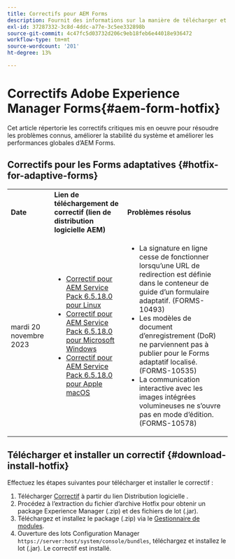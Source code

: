 ```yaml
---
title: Correctifs pour AEM Forms
description: Fournit des informations sur la manière de télécharger et d’installer un correctif pour AEM Forms.
exl-id: 37287332-3c8d-4ddc-a77e-3c5ee332898b
source-git-commit: 4c47fc5d03732d206c9eb18feb6e44018e936472
workflow-type: tm+mt
source-wordcount: '201'
ht-degree: 13%

---
```


# Correctifs Adobe Experience Manager Forms{#aem-form-hotfix}

Cet article répertorie les correctifs critiques mis en oeuvre pour résoudre les problèmes connus, améliorer la stabilité du système et améliorer les performances globales d’AEM Forms.

## Correctifs pour les Forms adaptatives {#hotfix-for-adaptive-forms}

<table>
  <tbody>
  <tr>
    <td><strong>Date</strong></td>
    <td><strong>Lien de téléchargement de correctif (lien de distribution logicielle AEM)</strong></td>
    <td><strong>Problèmes résolus</strong></td>
   </tr>
   <tr>
    <td>mardi 20 novembre 2023</td>
     <td>
     <ul>
     <li><a href="https://experience.adobe.com/#/downloads/content/software-distribution/en/aem.html?package=/content/software-distribution/en/details.html/content/dam/aem/public/adobe/packages/cq650/servicepack/fd/adobe-aemfd-linux-pkg-6.0.1016-002.zip">Correctif pour AEM Service Pack 6.5.18.0 pour Linux</a> </li>
     <li><a href="https://experience.adobe.com/#/downloads/content/software-distribution/en/aem.html?package=/content/software-distribution/en/details.html/content/dam/aem/public/adobe/packages/cq650/servicepack/fd/adobe-aemfd-win-pkg-6.0.1016-002.zip">Correctif pour AEM Service Pack 6.5.18.0 pour Microsoft Windows</a> </li>
     <li><a href="https://experience.adobe.com/#/downloads/content/software-distribution/en/aem.html?package=/content/software-distribution/en/details.html/content/dam/aem/public/adobe/packages/cq650/servicepack/fd/adobe-aemfd-osx-pkg-6.0.1016-002.zip">Correctif pour AEM Service Pack 6.5.18.0 pour Apple macOS</a></li>
     </ul>
     </td>
    <td>
    <ul>
    <li>La signature en ligne cesse de fonctionner lorsqu’une URL de redirection est définie dans le conteneur de guide d’un formulaire adaptatif. (FORMS-10493)</li>
    <li>Les modèles de document d’enregistrement (DoR) ne parviennent pas à publier pour le Forms adaptatif localisé. (FORMS-10535)</li>
    <li>La communication interactive avec les images intégrées volumineuses ne s’ouvre pas en mode d’édition. (FORMS-10578)</li>
    </ul>
    </td>    
    </tr>
    <tbody>
     </table>

## Télécharger et installer un correctif {#download-install-hotfix}

Effectuez les étapes suivantes pour télécharger et installer le correctif :

1. Télécharger [Correctif](#hotfix-for-adaptive-forms) à partir du lien Distribution logicielle .
1. Procédez à l’extraction du fichier d’archive Hotfix pour obtenir un package Experience Manager (.zip) et des fichiers de lot (.jar).
1. Téléchargez et installez le package (.zip) via le [Gestionnaire de modules](https://experienceleague.adobe.com/docs/experience-manager-65/content/sites/administering/contentmanagement/package-manager.html?lang=es#accessing).
1. Ouverture des lots Configuration Manager `https://server:host/system/console/bundles`, téléchargez et installez le lot (.jar). Le correctif est installé.
